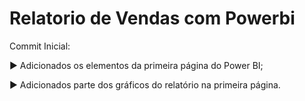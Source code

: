 # Relatorio de Vendas com Powerbi

Commit Inicial:

► Adicionados os elementos da primeira página do Power BI;

► Adicionados parte dos gráficos do relatório na primeira página.